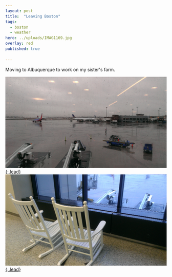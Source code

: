 ```yaml
---
layout: post
title:  "Leaving Boston"
tags:
  - boston
  - weather
hero: ../uploads/IMAG1169.jpg
overlay: red
published: true

---
```


Moving to Albuquerque to work on my sister's farm.

[![Rainy Logan](../uploads/IMAG1169.jpg){:.lead}](../uploads/IMAG1169.jpg)
[![lonely chairs](../uploads/IMAG1170.jpg){:.lead}](../uploads/IMAG1170.jpg)